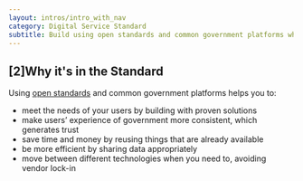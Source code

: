 ```yaml
---
layout: intros/intro_with_nav
category: Digital Service Standard
subtitle: Build using open standards and common government platforms where appropriate.
---
```


## [2]Why it's in the Standard

Using [open standards](https://en.wikipedia.org/wiki/Open_standard) and common government platforms helps you to:

- meet the needs of your users by building with proven solutions
- make users’ experience of government more consistent, which generates trust
- save time and money by reusing things that are already available
- be more efficient by sharing data appropriately
- move between different technologies when you need to, avoiding vendor lock-in

